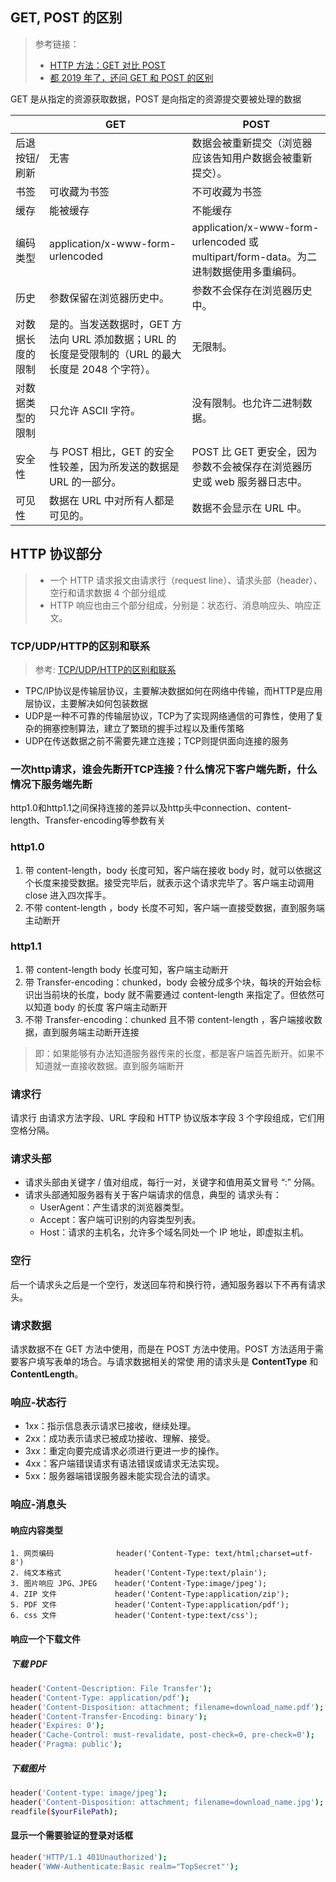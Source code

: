 
## GET, POST 的区别
> 参考链接：
>- [HTTP 方法：GET 对比 POST](https://www.w3school.com.cn/tags/html_ref_httpmethods.asp)
>- [都 2019 年了，还问 GET 和 POST 的区别](https://segmentfault.com/a/1190000018129846)

GET 是从指定的资源获取数据，POST 是向指定的资源提交要被处理的数据

||GET|POST|
|--|--|--|
|后退按钮/刷新|无害|数据会被重新提交（浏览器应该告知用户数据会被重新提交）。|
|书签|可收藏为书签|不可收藏为书签|
|缓存|能被缓存|不能缓存|
|编码类型|application/x-www-form-urlencoded|application/x-www-form-urlencoded 或 multipart/form-data。为二进制数据使用多重编码。|
|历史|参数保留在浏览器历史中。|参数不会保存在浏览器历史中。|
|对数据长度的限制|是的。当发送数据时，GET 方法向 URL 添加数据；URL 的长度是受限制的（URL 的最大长度是 2048 个字符）。|无限制。
|对数据类型的限制|只允许 ASCII 字符。|没有限制。也允许二进制数据。|
|安全性|与 POST 相比，GET 的安全性较差，因为所发送的数据是 URL 的一部分。|POST 比 GET 更安全，因为参数不会被保存在浏览器历史或 web 服务器日志中。|
|可见性|数据在 URL 中对所有人都是可见的。|数据不会显示在 URL 中。|

## HTTP 协议部分
> * 一个 HTTP 请求报文由请求行（request line）、请求头部（header）、空行和请求数据 4 个部分组成
> * HTTP 响应也由三个部分组成，分别是：状态行、消息响应头、响应正文。

### TCP/UDP/HTTP的区别和联系

> 参考: [TCP/UDP/HTTP的区别和联系](https://blog.csdn.net/qq_31332467/article/details/79217262)

- TPC/IP协议是传输层协议，主要解决数据如何在网络中传输，而HTTP是应用层协议，主要解决如何包装数据
- UDP是一种不可靠的传输层协议，TCP为了实现网络通信的可靠性，使用了复杂的拥塞控制算法，建立了繁琐的握手过程以及重传策略
- UDP在传送数据之前不需要先建立连接；TCP则提供面向连接的服务

### 一次http请求，谁会先断开TCP连接？什么情况下客户端先断，什么情况下服务端先断

http1.0和http1.1之间保持连接的差异以及http头中connection、content-length、Transfer-encoding等参数有关

### http1.0  
1. 带 content-length，body 长度可知，客户端在接收 body 时，就可以依据这个长度来接受数据。接受完毕后，就表示这个请求完毕了。客户端主动调用 close 进入四次挥手。
2. 不带 content-length ，body 长度不可知，客户端一直接受数据，直到服务端主动断开

### http1.1
1. 带 content-length body 长度可知，客户端主动断开
2. 带 Transfer-encoding：chunked，body 会被分成多个块，每块的开始会标识出当前块的长度，body 就不需要通过 content-length 来指定了。但依然可以知道 body 的长度 客户端主动断开
3. 不带 Transfer-encoding：chunked 且不带 content-length ，客户端接收数据，直到服务端主动断开连接

>即：如果能够有办法知道服务器传来的长度，都是客户端首先断开。如果不知道就一直接收数据。直到服务端断开

### 请求行
请求行 由请求方法字段、URL 字段和 HTTP 协议版本字段 3 个字段组成，它们用空格分隔。

### 请求头部
- 请求头部由关键字 / 值对组成，每行一对，关键字和值用英文冒号 “:” 分隔。
- 请求头部通知服务器有关于客户端请求的信息，典型的 请求头有：
    - UserAgent：产生请求的浏览器类型。
    - Accept：客户端可识别的内容类型列表。
    - Host：请求的主机名，允许多个域名同处一个 IP 地址，即虚拟主机。

### 空行
后一个请求头之后是一个空行，发送回车符和换行符，通知服务器以下不再有请求头。

### 请求数据
请求数据不在 GET 方法中使用，而是在 POST 方法中使用。POST 方法适用于需要客户填写表单的场合。与请求数据相关的常使 用的请求头是 **ContentType** 和 **ContentLength**。

### 响应-状态行
- 1xx：指示信息表示请求已接收，继续处理。
- 2xx：成功表示请求已被成功接收、理解、接受。
- 3xx：重定向要完成请求必须进行更进一步的操作。
- 4xx：客户端错误请求有语法错误或请求无法实现。
- 5xx：服务器端错误服务器未能实现合法的请求。

### 响应-消息头

#### 响应内容类型
```
1. 网页编码              header('Content-Type: text/html;charset=utf-8')
2. 纯文本格式            header('Content-Type:text/plain');
3. 图片响应 JPG、JPEG    header('Content-Type:image/jpeg');
4. ZIP 文件             header('Content-Type:application/zip');
5. PDF 文件             header('Content-Type:application/pdf');
6. css 文件             header('Content-type:text/css');
```

#### 响应一个下载文件

##### 下载 PDF
```sh
header('Content-Description: File Transfer');
header('Content-Type: application/pdf');
header('Content-Disposition: attachment; filename=download_name.pdf');
header('Content-Transfer-Encoding: binary');
header('Expires: 0');
header('Cache-Control: must-revalidate, post-check=0, pre-check=0');
header('Pragma: public');
```

##### 下载图片
```sh
header('Content-type: image/jpeg');
header('Content-Disposition: attachment; filename=download_name.jpg');
readfile($yourFilePath);
```

#### 显示一个需要验证的登录对话框
```sh
header('HTTP/1.1 401Unauthorized');
header('WWW-Authenticate:Basic realm="TopSecret"');
```
